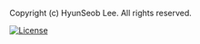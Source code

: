 Copyright (c) HyunSeob Lee.
All rights reserved.

[![License](https://i.creativecommons.org/l/by-sa/4.0/88x31.png "크리에이티브 커먼즈 저작자표시-동일조건변경허락 4.0")](http://creativecommons.org/licenses/by-sa/4.0/)
